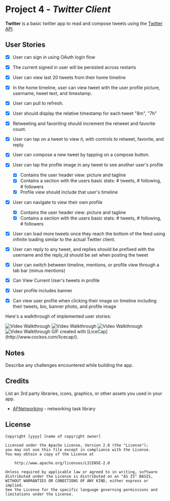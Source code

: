 # Project 4 - *Twitter Client*

**Twitter** is a basic twitter app to read and compose tweets using the [Twitter API](https://apps.twitter.com/).

## User Stories

- [x] User can sign in using OAuth login flow
- [x] The current signed in user will be persisted across restarts
- [x] User can view last 20 tweets from their home timeline
- [x] In the home timeline, user can view tweet with the user profile picture, username, tweet text, and timestamp.
- [x] User can pull to refresh.
- [x] User should display the relative timestamp for each tweet "8m", "7h"
- [x] Retweeting and favoriting should increment the retweet and favorite count.
- [x] User can tap on a tweet to view it, with controls to retweet, favorite, and reply.
- [x] User can compose a new tweet by tapping on a compose button.
- [x] User can tap the profile image in any tweet to see another user's profile
   - [x] Contains the user header view: picture and tagline
   - [x] Contains a section with the users basic stats: # tweets, # following, # followers
   - [x] Profile view should include that user's timeline
- [x] User can navigate to view their own profile
   - [x] Contains the user header view: picture and tagline
   - [x] Contains a section with the users basic stats: # tweets, # following, # followers
- [x] User can load more tweets once they reach the bottom of the feed using infinite loading similar to the actual Twitter client.
- [x] User can reply to any tweet, and replies should be prefixed with the username and the reply_id should be set when posting the tweet
- [x] User can switch between timeline, mentions, or profile view through a tab bar (minus mentions)
- [x] Can View Current User's tweets in profile 
- [x] User profile includes banner
- [x] Can view user profile when clicking their image on timeline including their tweets, bio, banner photo, and profile image 



Here's a walkthrough of implemented user stories:

<img src='https://thumbs.gfycat.com/InnocentAdmirableApisdorsatalaboriosa-size_restricted.gif' title='Video Walkthrough' width='' alt='Video Walkthrough' />
<img src='https://thumbs.gfycat.com/CreepyBitterGoosefish-size_restricted.gif' title='Video Walkthrough' width='' alt='Video Walkthrough' />
<img src='https://thumbs.gfycat.com/DecentDifferentDunlin-size_restricted.gif' title='Video Walkthrough' width='' alt='Video Walkthrough' />
<img src='http://i.imgur.com/HHpBHvh.gif' title='Video Walkthrough' width='' alt='Video Walkthrough' />
GIF created with [LiceCap](http://www.cockos.com/licecap/).

## Notes

Describe any challenges encountered while building the app.

## Credits

List an 3rd party libraries, icons, graphics, or other assets you used in your app.

- [AFNetworking](https://github.com/AFNetworking/AFNetworking) - networking task library

## License

    Copyright [yyyy] [name of copyright owner]

    Licensed under the Apache License, Version 2.0 (the "License");
    you may not use this file except in compliance with the License.
    You may obtain a copy of the License at

        http://www.apache.org/licenses/LICENSE-2.0

    Unless required by applicable law or agreed to in writing, software
    distributed under the License is distributed on an "AS IS" BASIS,
    WITHOUT WARRANTIES OR CONDITIONS OF ANY KIND, either express or implied.
    See the License for the specific language governing permissions and
    limitations under the License.
